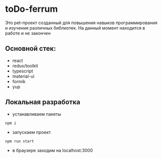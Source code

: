 # toDo-ferrum

Это pet-проект созданный для повышения навыков программирования и изучения различных библиотек. На данный момент находится в работе и не закончен



## Основной стек:

- react
- redux/toolkit
- typescript
- material-ui
- formik
- yup



## Локальная разработка

- устанавливаем пакеты

```
npm i
```

- запускаем проект

```
npm run start
```

- в браузере заходим на localhost:3000
